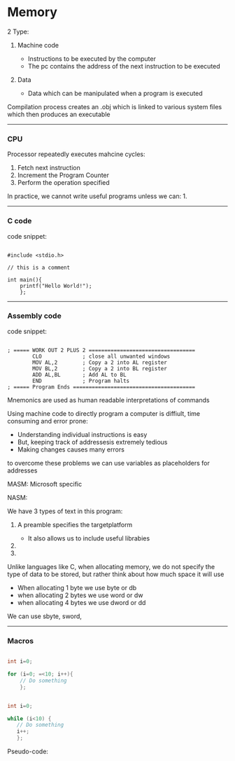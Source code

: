# Memory

2 Type:

1. Machine code
   - Instructions to be executed by the computer
   - The pc contains the address of the next instruction to be executed 

2. Data
   - Data which can be manipulated when a program is executed

Compilation process creates an .obj which is linked to various system files which then produces an executable


----


### CPU

Processor repeatedly executes mahcine cycles:
   1. Fetch next instruction
   2. Increment the Program Counter
   3. Perform the operation specified

In practice, we cannot write useful programs unless we can:
   1.   


----


### C code

code snippet:

```

#include <stdio.h>

// this is a comment

int main(){
    printf("Hello World!");
    };

```


----

### Assembly code

code snippet:

```

; ===== WORK OUT 2 PLUS 2 ==================================
        CLO             ; close all unwanted windows
        MOV AL,2        ; Copy a 2 into AL register
        MOV BL,2        ; Copy a 2 into BL register
        ADD AL,BL       ; Add AL to BL
        END             ; Program halts
; ===== Program Ends =======================================

```

Mnemonics are used as human readable interpretations of commands

Using machine code to directly program a computer is diffiult, time consuming and error prone:
   - Understanding individual instructions is easy
   - But, keeping track of addressesis extremely tedious
   - Making changes causes many errors

to overcome these problems we can use variables as placeholders for addresses

MASM: Microsoft specific

NASM: 

We have 3 types of text in this program:
   1. A preamble specifies the targetplatform
      - It also allows us to include useful librabies
   2. 

   3.


Unlike languages like C, when allocating memory, we do not specify the type of data to be stored, but rather think about how much space it will use

   - When allocating 1 byte we use byte or db
   - when allocating 2 bytes we use word or dw
   - when allocating 4 bytes we use dword or dd

We can use sbyte, sword,


----

### Macros




``` C

int i=0;

for (i=0; =<10; i++){
    // Do something
    };

```


``` C

int i=0;

while (i<10) {
   // Do something
   i++;
   };

```

Pseudo-code:
```



```
